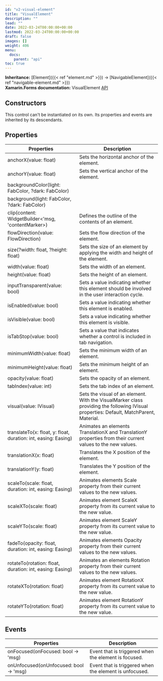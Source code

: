 ```yaml
---
id: "v2-visual-element"
title: "VisualElement"
description: ""
lead: ""
date: 2022-03-24T00:00:00+00:00
lastmod: 2022-03-24T00:00:00+00:00
draft: false
images: []
weight: 406
menu:
  docs:
    parent: "api"
toc: true
---
```


**Inheritance:** [Element]({{< ref "element.md" >}}) -> [NavigableElement]({{< ref "navigable-element.md" >}})  
**Xamarin.Forms documentation:** VisualElement [API](https://docs.microsoft.com/en-us/dotnet/api/xamarin.forms.visualelement)

## Constructors

This control can't be instantiated on its own. Its properties and events are inherited by its descendants.

## Properties

| Properties | Description |
|--|--|
| anchorX(value: float) | Sets the horizontal anchor of the element. |
| anchorY(value: float) | Sets the vertical anchor of the element. |
| backgroundColor(light: FabColor, ?dark: FabColor) | | Sets the background color depending if light or dark mode |
| background(light: FabColor, ?dark: FabColor) | | Sets the background color depending if light or dark mode |
| clip(content: WidgetBuilder<'msg, 'contentMarker>) | Defines the outline of the contents of an element.
| flowDirection(value: FlowDirection) | Sets the flow direction of the element. |
| size(?width: float, ?height: float) | Sets the size of an element by applying the width and height of the element. |
| width(value: float) | Sets the width of an element. |
| height(value: float) | Sets the height of an element. |
| inputTransparent(value: bool) | Sets a value indicating whether this element should be involved in the user interaction cycle. |
| isEnabled(value: bool) | Sets a value indicating whether this element is enabled. |
| isVisible(value: bool) | Sets a value indicating whether this element is visible. |
| isTabStop(value: bool) | Sets a value that indicates whether a control is included in tab navigation. |
| minimumWidth(value: float) | Sets the minimum width of an element. |
| minimumHeight(value: float) | Sets the minimum height of an element. |
| opacity(value: float) | Sets the opacity of an element. |
| tabIndex(value: int) | Sets the tab index of an element. |
| visual(value: IVisual) | Sets the visual of an element. With the VisualMarker class providing the following IVisual properties: Default, MatchParent, Material. |
| translateTo(x: float, y: float, duration: int, easing: Easing) | Animates an elements TranslationX and TranslationY properties from their current values to the new values. |
| translationX(x: float) | Translates the X position of the element. |
| translationY(y: float) | Translates the Y position of the element. |
| scaleTo(scale: float, duration: int, easing: Easing) | Animates elements Scale property from their current values to the new values. |
| scaleXTo(scale: float) | Animates element ScaleX property from its current value to the new value. |
| scaleYTo(scale: float) | Animates element ScaleY property from its current value to the new value. |
| fadeTo(opacity: float, duration: int, easing: Easing) | Animates elements Opacity property from their current values to the new values. |
| rotateTo(rotation: float, duration: int, easing: Easing) | Animates an elements Rotation property from their current values to the new values. |
| rotateXTo(rotation: float) | Animates element RotationX property from its current value to the new value. |
| rotateYTo(rotation: float) | Animates element RotationY property from its current value to the new value. |

## Events

| Properties | Description |
|--|--|
| onFocused(onFocused: bool -> 'msg) | Event that is triggered when the element is focused. |
| onUnfocused(onUnfocused: bool -> 'msg) | Event that is triggered when the element is unfocused. |
